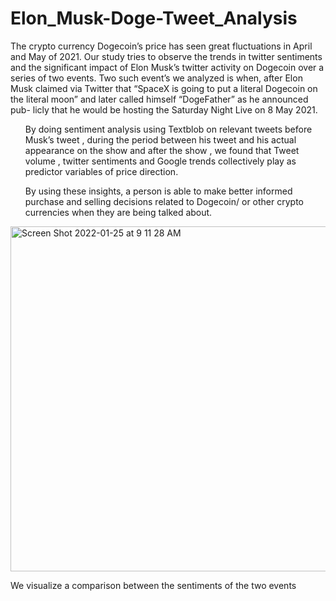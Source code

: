 # Elon_Musk-Doge-Tweet_Analysis

The crypto currency Dogecoin’s price has seen great fluctuations in April and May of 2021. Our study tries to observe the trends in twitter sentiments and the significant impact of Elon Musk’s twitter activity on Dogecoin over a series of two events. Two such event’s we analyzed is when, after Elon Musk claimed via Twitter that “SpaceX is going to put a literal Dogecoin on the literal moon” and later called himself “DogeFather” as he announced pub- licly that he would be hosting the Saturday Night Live on 8 May 2021. 
<ul>By doing sentiment analysis using Textblob on relevant tweets before Musk’s tweet , during the period between his tweet and his actual appearance on the show and after the show , we found that Tweet volume , twitter sentiments and Google trends collectively play as predictor variables of price direction.</ul>
<ul>By using these insights, a person is able to make better informed purchase and selling decisions related to Dogecoin/ or other crypto currencies when they are being talked about.</ul>

<img width="552" alt="Screen Shot 2022-01-25 at 9 11 28 AM" src="https://user-images.githubusercontent.com/69894872/150992816-deed8140-a29e-4706-ad0b-5758a083bebc.png">

We visualize a comparison between the sentiments of the two events
